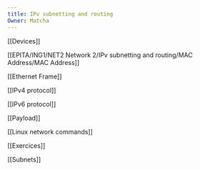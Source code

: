 ```yaml
---
title: IPv subnetting and routing
Owner: Matcha
---
```

[[Devices]]

[[EPITA/ING1/NET2 Network 2/IPv subnetting and routing/MAC Address/MAC Address]]

[[Ethernet Frame]]

[[IPv4 protocol]]

[[IPv6 protocol]]

[[Payload]]

[[Linux network commands]]

[[Exercices]]

[[Subnets]]

